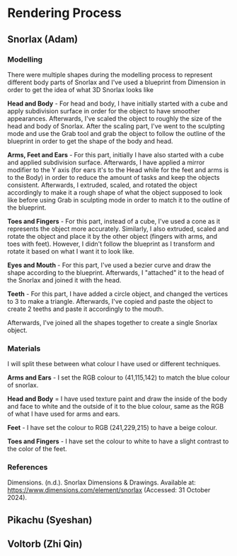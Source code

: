 # Rendering Process

## Snorlax (Adam)

### Modelling
There were multiple shapes during the modelling process to represent different body parts of Snorlax and I've used a blueprint from Dimension in order to get the idea of what 3D Snorlax looks like

**Head and Body** - For head and body, I have initially started with a cube and apply subdivision surface in order for the object to have smoother appearances. Afterwards, I've scaled the object to roughly the size of the head and body of Snorlax. After the scaling part, I've went to the sculpting mode and use the Grab tool and grab the object to follow the outline of the blueprint in order to get the shape of the body and head.

**Arms, Feet and Ears** - For this part, initially I have also started with a cube and applied subdivision surface. Afterwards, I have applied a mirror modifier to the Y axis (for ears it's to the Head while for the feet and arms is to the Body) in order to reduce the amount of tasks and keep the objects consistent. Afterwards, I extruded, scaled, and rotated the object accordingly to make it a rough shape of what the object supposed to look like before using Grab in sculpting mode in order to match it to the outline of the blueprint.

**Toes and Fingers** - For this part, instead of a cube, I've used a cone as it represents the object more accurately. Similarly, I also extruded, scaled and rotate the object and place it by the other object (fingers with arms, and toes with feet). However, I didn't follow the blueprint as I transform and rotate it based on what I want it to look like.

**Eyes and Mouth** - For this part, I've used a bezier curve and draw the shape according to the blueprint. Afterwards, I "attached" it to the head of the Snorlax and joined it with the head.

**Teeth** - For this part, I have added a circle object, and changed the vertices to 3 to make a triangle. Afterwards, I've copied and paste the object to create 2 teeths and paste it accordingly to the mouth.

Afterwards, I've joined all the shapes together to create a single Snorlax object.

### Materials

I will split these between what colour I have used or different techniques.

**Arms and Ears** - I set the RGB colour to (41,115,142) to match the blue colour of snorlax.

**Head and Body** = I have used texture paint and draw the inside of the body and face to white and the outside of it to the blue colour, same as the RGB of what I have used for arms and ears.

**Feet** - I have set the colour to RGB (241,229,215) to have a beige colour.

**Toes and Fingers** - I have set the colour to white to have a slight contrast to the color of the feet.

### References
Dimensions. (n.d.). Snorlax Dimensions & Drawings. Available at: https://www.dimensions.com/element/snorlax (Accessed: 31 October 2024).

## Pikachu (Syeshan)

## Voltorb (Zhi Qin)
